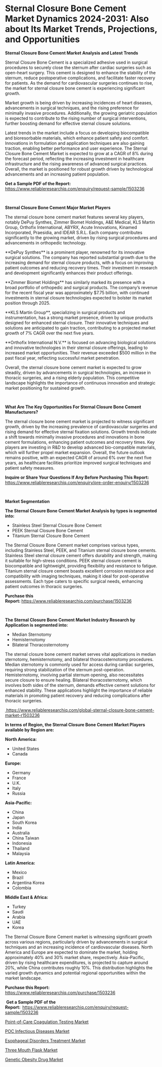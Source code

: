 <p><h1>Sternal Closure Bone Cement Market Dynamics 2024-2031: Also about Its Market Trends, Projections, and Opportunities</h1></p><p><strong>Sternal Closure Bone Cement Market Analysis and Latest Trends</strong></p>
<p><p>Sternal Closure Bone Cement is a specialized adhesive used in surgical procedures to securely close the sternum after cardiac surgeries such as open-heart surgery. This cement is designed to enhance the stability of the sternum, reduce postoperative complications, and facilitate faster recovery for patients. As the demand for cardiovascular surgeries continues to rise, the market for sternal closure bone cement is experiencing significant growth.</p><p>Market growth is being driven by increasing incidences of heart diseases, advancements in surgical techniques, and the rising preference for minimally invasive procedures. Additionally, the growing geriatric population is expected to contribute to the rising number of surgical interventions, further boosting demand for effective sternal closure solutions.</p><p>Latest trends in the market include a focus on developing biocompatible and bioresorbable materials, which enhance patient safety and comfort. Innovations in formulation and application techniques are also gaining traction, enabling better performance and user experience. The Sternal Closure Bone Cement Market is expected to grow at a CAGR of 8% during the forecast period, reflecting the increasing investment in healthcare infrastructure and the rising awareness of advanced surgical practices. Overall, the market is positioned for robust growth driven by technological advancements and an increasing patient population.</p></p>
<p><strong>Get a Sample PDF of the Report:&nbsp;</strong> <a href="https://www.reliableresearchiq.com/enquiry/request-sample/1503236?utm_campaign=1088&utm_medium=2&utm_source=Github&utm_content=ia&utm_term=12102024&utm_id=sternal-closure-bone-cement">https://www.reliableresearchiq.com/enquiry/request-sample/1503236</a></p>
<p>&nbsp;</p>
<p><strong>Sternal Closure Bone Cement Major Market Players</strong></p>
<p><p>The sternal closure bone cement market features several key players, notably DePuy Synthes, Zimmer Biomet Holdings, A&E Medical, KLS Martin Group, Orthofix International, ABYRX, Acute Innovations, Kinamed Incorporated, Praesidia, and IDEAR S.R.L. Each company contributes significantly to the growing market, driven by rising surgical procedures and advancements in orthopedic technology.</p><p>**DePuy Synthes** is a prominent player, renowned for its innovative surgical solutions. The company has reported substantial growth due to the increasing demand for sternal closure products, with a focus on improving patient outcomes and reducing recovery times. Their investment in research and development significantly enhances their product offerings.</p><p>**Zimmer Biomet Holdings** has similarly marked its presence with a broad portfolio of orthopedic and surgical products. The company’s revenue for the recent fiscal year was approximately $7.75 billion, with continued investments in sternal closure technologies expected to bolster its market position through 2025.</p><p>**KLS Martin Group**, specializing in surgical products and instrumentation, has a strong market presence, driven by unique products designed for enhanced sternal closure. Their innovative techniques and solutions are anticipated to gain traction, contributing to a projected market growth of 7% CAGR over the next five years.</p><p>**Orthofix International N.V.** is focused on advancing biological solutions and innovative technologies in their sternal closure offerings, leading to increased market opportunities. Their revenue exceeded $500 million in the past fiscal year, reflecting successful market penetration.</p><p>Overall, the sternal closure bone cement market is expected to grow steadily, driven by advancements in surgical technologies, an increase in thoracic surgeries, and a rising elderly population. This competitive landscape highlights the importance of continuous innovation and strategic market positioning for sustained growth.</p></p>
<p>&nbsp;</p>
<p><strong>What Are The Key Opportunities For Sternal Closure Bone Cement Manufacturers?</strong></p>
<p><p>The sternal closure bone cement market is projected to witness significant growth, driven by the increasing prevalence of cardiovascular surgeries and rising demand for effective sternal fixation solutions. Growth trends indicate a shift towards minimally invasive procedures and innovations in bone cement formulations, enhancing patient outcomes and recovery times. Key players are investing in R&D to develop advanced bio-compatible materials, which will further propel market expansion. Overall, the future outlook remains positive, with an expected CAGR of around 6% over the next five years, as healthcare facilities prioritize improved surgical techniques and patient safety measures.</p></p>
<p><strong>Inquire or Share Your Questions If Any Before Purchasing This Report:</strong> <a href="https://www.reliableresearchiq.com/enquiry/pre-order-enquiry/1503236?utm_campaign=1088&utm_medium=2&utm_source=Github&utm_content=ia&utm_term=12102024&utm_id=sternal-closure-bone-cement">https://www.reliableresearchiq.com/enquiry/pre-order-enquiry/1503236</a></p>
<p>&nbsp;</p>
<p><strong>Market Segmentation</strong></p>
<p><strong>The Sternal Closure Bone Cement Market Analysis by types is segmented into:</strong></p>
<p><ul><li>Stainless Steel Sternal Closure Bone Cement</li><li>PEEK Sternal Closure Bone Cement</li><li>Titanium Sternal Closure Bone Cement</li></ul></p>
<p><p>The Sternal Closure Bone Cement market comprises various types, including Stainless Steel, PEEK, and Titanium sternal closure bone cements. Stainless Steel sternal closure cement offers durability and strength, making it suitable for high-stress conditions. PEEK sternal closure cement is biocompatible and lightweight, providing flexibility and resistance to fatigue. Titanium sternal closure cement boasts excellent corrosion resistance and compatibility with imaging techniques, making it ideal for post-operative assessments. Each type caters to specific surgical needs, enhancing patient outcomes in thoracic surgeries.</p></p>
<p><strong>Purchase this Report:&nbsp;</strong><a href="https://www.reliableresearchiq.com/purchase/1503236?utm_campaign=1088&utm_medium=2&utm_source=Github&utm_content=ia&utm_term=12102024&utm_id=sternal-closure-bone-cement">https://www.reliableresearchiq.com/purchase/1503236</a></p>
<p>&nbsp;</p>
<p><strong>The Sternal Closure Bone Cement Market Industry Research by Application is segmented into:</strong></p>
<p><ul><li>Median Sternotomy</li><li>Hemisternotomy</li><li>Bilateral Thoracosternotomy</li></ul></p>
<p><p>The sternal closure bone cement market serves vital applications in median sternotomy, hemisternotomy, and bilateral thoracosternotomy procedures. Median sternotomy is commonly used for access during cardiac surgeries, requiring strong stabilization of the sternum post-operation. Hemisternotomy, involving partial sternum opening, also necessitates secure closure to ensure healing. Bilateral thoracosternotomy, which involves both sides of the sternum, demands effective cement solutions for enhanced stability. These applications highlight the importance of reliable materials in promoting patient recovery and reducing complications after thoracic surgeries.</p></p>
<p><a href="https://www.reliableresearchiq.com/global-sternal-closure-bone-cement-market-r1503236?utm_campaign=1088&utm_medium=2&utm_source=Github&utm_content=ia&utm_term=12102024&utm_id=sternal-closure-bone-cement">&nbsp;https://www.reliableresearchiq.com/global-sternal-closure-bone-cement-market-r1503236</a></p>
<p><strong>In terms of Region, the Sternal Closure Bone Cement Market Players available by Region are:</strong></p>
<p>
    <p> <strong> North America: </strong>
        <ul>
            <li>United States</li>
            <li>Canada</li>
        </ul>
        </p> 
    <p> <strong> Europe: </strong>
        <ul>
            <li>Germany</li>
            <li>France</li>
            <li>U.K.</li>
            <li>Italy</li>
            <li>Russia</li>
        </ul>
        </p> 
    <p> <strong> Asia-Pacific: </strong>
        <ul>
            <li>China</li>
            <li>Japan</li>
            <li>South Korea</li>
            <li>India</li>
            <li>Australia</li>
            <li>China Taiwan</li>
            <li>Indonesia</li>
            <li>Thailand</li>
            <li>Malaysia</li>
        </ul>
        </p> 
    <p> <strong> Latin America: </strong>
        <ul>
            <li>Mexico</li>
            <li>Brazil</li>
            <li>Argentina Korea</li>
            <li>Colombia</li>
        </ul>
        </p> 
    <p> <strong> Middle East & Africa: </strong>
        <ul>
            <li>Turkey</li>
            <li>Saudi</li>
            <li>Arabia</li>
            <li>UAE</li>
            <li>Korea</li>
        </ul>
    </p>
    </p>
<p><p>The Sternal Closure Bone Cement market is witnessing significant growth across various regions, particularly driven by advancements in surgical techniques and an increasing incidence of cardiovascular diseases. North America and Europe are expected to dominate the market, holding approximately 40% and 30% market share, respectively. Asia-Pacific, driven by rising healthcare expenditures, is projected to capture around 20%, while China contributes roughly 10%. This distribution highlights the varied growth dynamics and potential regional opportunities within the market landscape.</p></p>
<p><strong>Purchase this Report: </strong><a href="https://www.reliableresearchiq.com/purchase/1503236?utm_campaign=1088&utm_medium=2&utm_source=Github&utm_content=ia&utm_term=12102024&utm_id=sternal-closure-bone-cement">https://www.reliableresearchiq.com/purchase/1503236</a></p>
<p>&nbsp;<strong>Get a Sample PDF of the Report:&nbsp;&nbsp;</strong><a href="https://www.reliableresearchiq.com/enquiry/request-sample/1503236?utm_campaign=1088&utm_medium=2&utm_source=Github&utm_content=ia&utm_term=12102024&utm_id=sternal-closure-bone-cement">https://www.reliableresearchiq.com/enquiry/request-sample/1503236</a></p>
<p><strong></strong></p>
<p><p><a href="https://github.com/rozh43oreder/Market-Research-Report-List-1/blob/main/point-of-care-coagulation-testing-market.md?utm_campaign=1088&utm_medium=2&utm_source=Github&utm_content=ia&utm_term=12102024&utm_id=sternal-closure-bone-cement">Point-of-Care Coagulation Testing Market</a></p><p><a href="https://github.com/liz10hnbracht/Market-Research-Report-List-1/blob/main/poc-infectious-diseases-market.md?utm_campaign=1088&utm_medium=2&utm_source=Github&utm_content=ia&utm_term=12102024&utm_id=sternal-closure-bone-cement">POC Infectious Diseases Market</a></p><p><a href="https://www.linkedin.com/pulse/esophageal-disorders-treatment-market-research-report-exploring-wm4xe?utm_campaign=1088&utm_medium=2&utm_source=Github&utm_content=ia&utm_term=12102024&utm_id=sternal-closure-bone-cement">Esophageal Disorders Treatment Market</a></p><p><a href="https://www.linkedin.com/pulse/three-mouth-flask-industry-analysis-report-its-market-size-share-wi1jc?utm_campaign=1088&utm_medium=2&utm_source=Github&utm_content=ia&utm_term=12102024&utm_id=sternal-closure-bone-cement">Three Mouth Flask Market</a></p><p><a href="https://www.linkedin.com/pulse/genetic-obesity-drug-market-industry-landscape-growth-trajectories-eoqjf?utm_campaign=1088&utm_medium=2&utm_source=Github&utm_content=ia&utm_term=12102024&utm_id=sternal-closure-bone-cement">Genetic Obesity Drug Market</a></p></p>